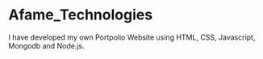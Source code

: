 # Afame_Technologies
I have developed my own Portpolio Website using HTML, CSS, Javascript, Mongodb and Node.js.
